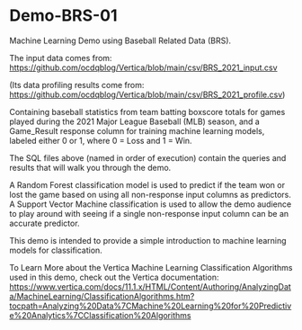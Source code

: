 # Demo-BRS-01

Machine Learning Demo using Baseball Related Data (BRS). 

The input data comes from: https://github.com/ocdqblog/Vertica/blob/main/csv/BRS_2021_input.csv 

(Its data profiling results come from: https://github.com/ocdqblog/Vertica/blob/main/csv/BRS_2021_profile.csv)

Containing baseball statistics from team batting boxscore totals for games played during the 2021 Major League Baseball (MLB) season, 
and a Game_Result response column for training machine learning models, labeled either 0 or 1, where 0 = Loss and 1 = Win.

The SQL files above (named in order of execution) contain the queries and results that will walk you through the demo. 

A Random Forest classification model is used to predict if the team won or lost the game based on using all non-response input columns as predictors. A Support Vector Machine classification is used to allow the demo audience to play around with seeing if a single non-response input column can be an accurate predictor. 

This demo is intended to provide a simple introduction to machine learning models for classification.

To Learn More about the Vertica Machine Learning Classification Algorithms used in this demo, check out the Vertica documentation: https://www.vertica.com/docs/11.1.x/HTML/Content/Authoring/AnalyzingData/MachineLearning/ClassificationAlgorithms.htm?tocpath=Analyzing%20Data%7CMachine%20Learning%20for%20Predictive%20Analytics%7CClassification%20Algorithms

